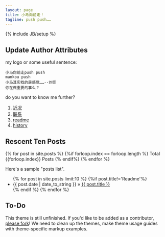 ```yaml
---
layout: page
title: 小马向前走！
tagline: push push……
---
```

{% include JB/setup %}


## Update Author Attributes
my logo or some useful sentence:

    小马向前走push push
	mankou push
	小马其实找的是感觉……--刘佳
	你在做重要的事么？
    
    
   
do you want to know me further?
1. [近况](http://mankou.github.com/2013/04/05/recent)
1. [联系](http://mankou.github.com/2013/04/05/address)
1. [readme](http://mankou.github.com/2013/04/05/Readme)
1. [history](http://mankou.github.com/technote/2013/03/01/github-blog-create-process-history/)
    

## Rescent Ten Posts

  {% for post in site.posts %}
	  {%if forloop.index == forloop.length %}
		  Total {{forloop.index}} Posts
	  {% endif%}
  {% endfor %}

Here's a sample "posts list".

<ul class="posts">
  {% for post in site.posts limit:10 %}
  {%if post.title!='Readme'%}
    <li><span>{{ post.date | date_to_string }}</span> &raquo; <a href="{{ BASE_PATH }}{{ post.url }}">{{ post.title }}</a></li>
 {% endif %}
  {% endfor %}
</ul>

## To-Do

This theme is still unfinished. If you'd like to be added as a contributor, [please fork](http://github.com/plusjade/jekyll-bootstrap)!
We need to clean up the themes, make theme usage guides with theme-specific markup examples.



